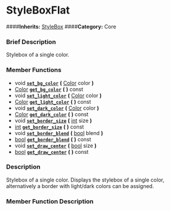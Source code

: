 #  StyleBoxFlat  
####**Inherits:** [StyleBox](class_stylebox)
####**Category:** Core

###  Brief Description  
Stylebox of a single color.

###  Member Functions 
  * void  **[`set_bg_color`](#set_bg_color)**  **(** [Color](class_color) color  **)**
  * [Color](class_color)  **[`get_bg_color`](#get_bg_color)**  **(** **)** const
  * void  **[`set_light_color`](#set_light_color)**  **(** [Color](class_color) color  **)**
  * [Color](class_color)  **[`get_light_color`](#get_light_color)**  **(** **)** const
  * void  **[`set_dark_color`](#set_dark_color)**  **(** [Color](class_color) color  **)**
  * [Color](class_color)  **[`get_dark_color`](#get_dark_color)**  **(** **)** const
  * void  **[`set_border_size`](#set_border_size)**  **(** [int](class_int) size  **)**
  * [int](class_int)  **[`get_border_size`](#get_border_size)**  **(** **)** const
  * void  **[`set_border_blend`](#set_border_blend)**  **(** [bool](class_bool) blend  **)**
  * [bool](class_bool)  **[`get_border_blend`](#get_border_blend)**  **(** **)** const
  * void  **[`set_draw_center`](#set_draw_center)**  **(** [bool](class_bool) size  **)**
  * [bool](class_bool)  **[`get_draw_center`](#get_draw_center)**  **(** **)** const

###  Description  
Stylebox of a single color. Displays the stylebox of a single color, alternatively a border with light/dark colors can be assigned.

###  Member Function Description  
